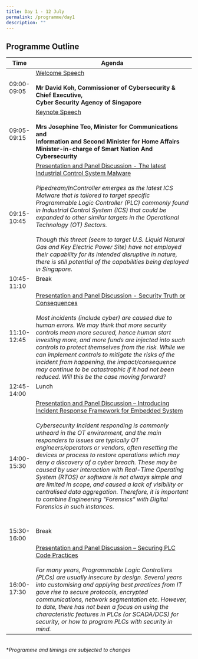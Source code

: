 ```yaml
---
title: Day 1 - 12 July
permalink: /programme/day1
description: ""
---
```

## Programme Outline


| Time     | Agenda                                        |
| -------  | ---------                                        |
| 09:00-<br> 09:05<br> | <u>Welcome Speech</u><br><br><b>Mr David Koh, Commissioner of Cybersecurity & Chief Executive,<br> Cyber Security Agency of Singapore</b> <br>
| 09:05-<br> 09:15<br> |<u>Keynote Speech</u><br><br><b>Mrs Josephine Teo, Minister for Communications and<br> Information and Second Minister for Home Affairs</b> <br><b>Minister-in-charge of Smart Nation And Cybersecurity</b>|
| 09:15-<br> 10:45<br> | <u>Presentation and Panel Discussion - The latest Industrial Control System Malware </u><br><br> <i>Pipedream/InController emerges as the latest ICS Malware that is tailored to target specific Programmable Logic Controller (PLC) commonly found in Industrial Control System (ICS) that could be expanded to other similar targets in the Operational Technology (OT) Sectors. <br><br>Though this threat (seem to target U.S. Liquid Natural Gas and Key Electric Power Site) have not employed their capability for its intended disruptive in nature,  there is still potential of the capabilities being deployed in Singapore.</i> <br>|
| 10:45-<br> 11:10<br> | Break <br><br>|
| 11:10-<br> 12:45<br> | <u>Presentation and Panel Discussion - Security Truth or Consequences </u><br><br> <i>Most incidents (include cyber) are caused due to human errors. We may think that more security controls mean more secured, hence human start investing more, and more funds are injected into such controls to protect themselves from the risk. While we can implement controls to mitigate the risks of the incident from happening,  the impact/consequence may continue to be catastrophic if it had not been reduced. Will this be the case moving forward?</i> <br>|
| 12:45-<br> 14:00<br> | Lunch <br><br>|
| 14:00-<br> 15:30<br> | <u>Presentation and Panel Discussion – Introducing Incident Response Framework for Embedded System </u><br><br><i>Cybersecurity Incident responding is commonly unheard in the OT environment, and the main responders to issues are typically OT engineers/operators or vendors, often resetting the devices or process to restore operations which may deny a discovery of a cyber breach. These may be caused by user interaction with Real-Time Operating System (RTOS) or software is not always simple and are limited in scope, and caused a lack of visibility or centralised data aggregation. Therefore, it is important to combine Engineering "Forensics" with Digital Forensics in such instances.</i><br><br><br>|
| 15:30-<br> 16:00<br> | Break <br><br>|
| 16:00-<br> 17:30<br> | <u>Presentation and Panel Discussion – Securing PLC Code Practices </u><br><br> <i> For many years, Programmable Logic Controllers (PLCs) are usually insecure by design. Several years into customising and applying best practices from IT gave rise to secure protocols, encrypted communications, network segmentation etc. However, to date, there has not been a focus on using the characteristic features in PLCs (or SCADA/DCS) for security, or how to program PLCs with security in mind.  </i> <br>|

<br>
*<i>Programme and timings are subjected to changes<i>